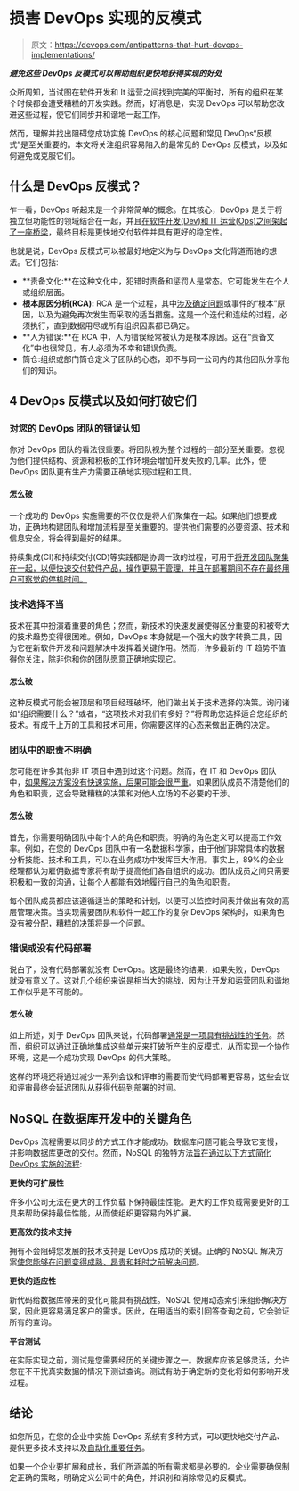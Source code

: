 # 损害 DevOps 实现的反模式

> 原文：<https://devops.com/antipatterns-that-hurt-devops-implementations/>

***避免这些 DevOps 反模式可以帮助组织更快地获得实现的好处***

众所周知，当试图在软件开发和 It 运营之间找到完美的平衡时，所有的组织在某个时候都会遭受糟糕的开发实践。然而，好消息是，实现 DevOps 可以帮助您改进这些过程，使它们同步并和谐地一起工作。

然而，理解并找出阻碍您成功实施 DevOps 的核心问题和常见 DevOps“反模式”是至关重要的。本文将关注组织容易陷入的最常见的 DevOps 反模式，以及如何避免或克服它们。

## 什么是 DevOps 反模式？

乍一看，DevOps 听起来是一个非常简单的概念。在其核心，DevOps 是关于将独立但功能性的领域结合在一起，并且[在软件开发(Dev)和 IT 运营(Ops)之间架起了一座桥梁](https://devops.com/definition-devops-masses/)，最终目标是更快地交付软件并具有更好的稳定性。

也就是说，DevOps 反模式可以被最好地定义为与 DevOps 文化背道而驰的想法。它们包括:

*   **责备文化:**在这种文化中，犯错时责备和惩罚人是常态。它可能发生在个人或组织层面。
*   **根本原因分析(RCA):** RCA 是一个过程，其中[涉及确定问题](https://asq.org/quality-resources/root-cause-analysis)或事件的“根本”原因，以及为避免再次发生而采取的适当措施。这是一个迭代和连续的过程，必须执行，直到数据用尽或所有组织因素都已确定。
*   **人为错误:**在 RCA 中，人为错误经常被认为是根本原因。这在“责备文化”中也很常见，有人必须为不幸和错误负责。
*   筒仓:组织或部门筒仓定义了团队的心态，即不与同一公司内的其他团队分享他们的知识。

## 4 DevOps 反模式以及如何打破它们

### **对您的 DevOps 团队的错误认知**

你对 DevOps 团队的看法很重要。将团队视为整个过程的一部分至关重要。忽视为他们提供结构、资源和积极的工作环境会增加开发失败的几率。此外，使 DevOps 团队更有生产力需要正确地实现过程和工具。

#### 怎么破

一个成功的 DevOps 实施需要的不仅仅是将人们聚集在一起。如果他们想要成功，正确地构建团队和增加流程是至关重要的。提供他们需要的必要资源、技术和信息安全，将会得到最好的结果。

持续集成(CI)和持续交付(CD)等实践都是协调一致的过程，可用于[将开发团队聚集在一起，以便快速交付软件产品，操作更易于管理，并且在部署期间不存在最终用户可察觉的停机时间。](https://www.clouddefense.ai/blog/continuous-integration-vs-continuous-delivery)

### 技术选择不当

技术在其中扮演着重要的角色；然而，新技术的快速发展使得区分重要的和被夸大的技术趋势变得很困难。例如，DevOps 本身就是一个强大的数字转换工具，因为它在新软件开发和问题解决中发挥着关键作用。然而，许多最新的 IT 趋势不值得你关注，除非你和你的团队愿意正确地实现它。

#### 怎么破

这种反模式可能会被顶层和项目经理破坏，他们做出关于技术选择的决策。询问诸如“组织需要什么？”或者，“这项技术对我们有多好？”将帮助您选择适合您组织的技术。有成千上万的工具和技术可用，你需要这样的心态来做出正确的决定。

### 团队中的职责不明确

您可能在许多其他非 IT 项目中遇到过这个问题。然而，在 IT 和 DevOps 团队中，[如果解决方案没有快速实施，后果可能会很严重](https://enterprisersproject.com/)。如果团队成员不清楚他们的角色和职责，这会导致糟糕的决策和对他人立场的不必要的干涉。

#### 怎么破

首先，你需要明确团队中每个人的角色和职责。明确的角色定义可以提高工作效率。例如，在您的 DevOps 团队中有一名数据科学家，由于他们非常具体的数据分析技能、技术和工具，可以在业务成功中发挥巨大作用。事实上，89%的企业经理都认为雇佣数据专家将有助于提高他们各自组织的成功。团队成员之间只需要积极和一致的沟通，让每个人都能有效地履行自己的角色和职责。

每个团队成员都应该遵循适当的策略和计划，以便可以监控时间表并做出有效的高层管理决策。当实现需要团队和软件一起工作的复杂 DevOps 架构时，如果角色没有被分配，糟糕的决策将是一个问题。

### 错误或没有代码部署

说白了，没有代码部署就没有 DevOps。这是最终的结果，如果失败，DevOps 就没有意义了。这对几个组织来说是相当大的挑战，因为让开发和运营团队和谐地工作似乎是不可能的。

#### 怎么破

如上所述，对于 DevOps 团队来说，代码部署[通常是一项具有挑战性的任务](https://techbeacon.com/devops/30-common-challenges-devops-how-resolve-them)。然而，组织可以通过正确地集成这些单元来打破所产生的反模式，从而实现一个协作环境，这是一个成功实现 DevOps 的伟大策略。

这样的环境还将通过减少一系列会议和评审的需要而使代码部署更容易，这些会议和评审最终会延迟团队从获得代码到部署的时间。

## NoSQL 在数据库开发中的关键角色

DevOps 流程需要以同步的方式工作才能成功。数据库问题可能会导致它变慢，并影响数据库更改的交付。然而，NoSQL 的独特方法[旨在通过以下方式简化 DevOps 实施的流程](https://hostingdata.co.uk/how-to-use-nosql-databases-guide/):

**更快的可扩展性**

许多小公司无法在更大的工作负载下保持最佳性能。更大的工作负载需要更好的工具来帮助保持最佳性能，从而使组织更容易向外扩展。

**更高效的技术支持**

拥有不会阻碍您发展的技术支持是 DevOps 成功的关键。正确的 NoSQL 解决方案[使您能够在问题变得成熟、昂贵和耗时之前解决问题](https://devops.com/why-nosql-new-database-darling-devops/)。

**更快的适应性**

新代码给数据库带来的变化可能具有挑战性。NoSQL 使用动态索引来组织解决方案，因此更容易满足客户的需求。因此，在用适当的索引回答查询之前，它会验证所有的查询。

**平台测试**

在实际实现之前，测试是您需要经历的关键步骤之一。数据库应该足够灵活，允许您在不干扰真实数据的情况下测试查询。测试有助于确定新的变化将如何影响开发过程。

## 结论

如您所见，在您的企业中实施 DevOps 系统有多种方式，可以更快地交付产品、提供更多技术支持以及[自动化重要任务](https://devops.com/mlop-more-than-automation/)。

如果一个企业要扩展和成长，我们所涵盖的所有需求都是必要的。企业需要确保制定正确的策略，明确定义公司中的角色，并识别和消除常见的反模式。